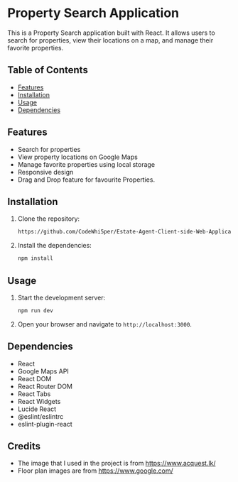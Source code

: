# Property Search Application

This is a Property Search application built with React. It allows users to search for properties, view their locations on a map, and manage their favorite properties.

## Table of Contents

- [Features](#features)
- [Installation](#installation)
- [Usage](#usage)
- [Dependencies](#dependencies)


## Features

- Search for properties
- View property locations on Google Maps
- Manage favorite properties using local storage
- Responsive design
- Drag and Drop feature for favourite Properties.

## Installation

1. Clone the repository:
    ```sh
    https://github.com/CodeWhi5per/Estate-Agent-Client-side-Web-Application.git
    ```

2. Install the dependencies:
    ```sh
    npm install
    ```
   

## Usage

1. Start the development server:
    ```sh
    npm run dev
    ```

2. Open your browser and navigate to `http://localhost:3000`.

## Dependencies


- React
- Google Maps API
- React DOM
- React Router DOM
- React Tabs
- React Widgets
- Lucide React
- @eslint/eslintrc
- eslint-plugin-react

## Credits
- The image that I used in the project is from https://www.acquest.lk/
- Floor plan images are from https://www.google.com/